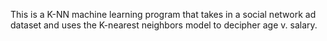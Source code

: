 This is a K-NN machine learning program that takes in a social network ad dataset and uses the K-nearest neighbors model to decipher age v. salary.
